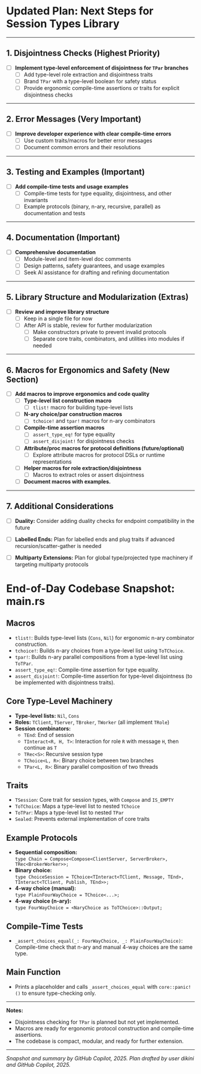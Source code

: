 # Updated Plan: Next Steps for Session Types Library

---

## 1. Disjointness Checks (**Highest Priority**)
- [ ] **Implement type-level enforcement of disjointness for `TPar` branches**
    - [ ] Add type-level role extraction and disjointness traits
    - [ ] Brand `TPar` with a type-level boolean for safety status
    - [ ] Provide ergonomic compile-time assertions or traits for explicit disjointness checks

---

## 2. Error Messages (**Very Important**)
- [ ] **Improve developer experience with clear compile-time errors**
    - [ ] Use custom traits/macros for better error messages
    - [ ] Document common errors and their resolutions

---

## 3. Testing and Examples (**Important**) 
- [ ] **Add compile-time tests and usage examples**
    - [ ] Compile-time tests for type equality, disjointness, and other invariants
    - [ ] Example protocols (binary, n-ary, recursive, parallel) as documentation and tests

---

## 4. Documentation (**Important**)
- [ ] **Comprehensive documentation**
    - [ ] Module-level and item-level doc comments
    - [ ] Design patterns, safety guarantees, and usage examples
    - [ ] Seek AI assistance for drafting and refining documentation

---

## 5. Library Structure and Modularization (**Extras**)
- [ ] **Review and improve library structure**
    - [ ] Keep in a single file for now
    - [ ] After API is stable, review for further modularization
        - [ ] Make constructors private to prevent invalid protocols
        - [ ] Separate core traits, combinators, and utilities into modules if needed

---

## 6. Macros for Ergonomics and Safety (**New Section**)
- [ ] **Add macros to improve ergonomics and code quality**
    - [ ] **Type-level list construction macro**
        - [ ] `tlist!` macro for building type-level lists
    - [ ] **N-ary choice/par construction macros**
        - [ ] `tchoice!` and `tpar!` macros for n-ary combinators
    - [ ] **Compile-time assertion macros**
        - [ ] `assert_type_eq!` for type equality
        - [ ] `assert_disjoint!` for disjointness checks
    - [ ] **Attribute/proc macros for protocol definitions (future/optional)**
        - [ ] Explore attribute macros for protocol DSLs or runtime representations
    - [ ] **Helper macros for role extraction/disjointness**
        - [ ] Macros to extract roles or assert disjointness
    - [ ] **Document macros with examples.**

---

## 7. Additional Considerations
- [ ] **Duality:** Consider adding duality checks for endpoint compatibility in the future
- [ ] **Labelled Ends:** Plan for labelled ends and plug traits if advanced recursion/scatter-gather is needed
- [ ] **Multiparty Extensions:** Plan for global type/projected type machinery if targeting multiparty protocols


# End-of-Day Codebase Snapshot: main.rs

## Macros

- `tlist!`: Builds type-level lists (`Cons`, `Nil`) for ergonomic n-ary combinator construction.
- `tchoice!`: Builds n-ary choices from a type-level list using `ToTChoice`.
- `tpar!`: Builds n-ary parallel compositions from a type-level list using `ToTPar`.
- `assert_type_eq!`: Compile-time assertion for type equality.
- `assert_disjoint!`: Compile-time assertion for type-level disjointness (to be implemented with disjointness traits).

## Core Type-Level Machinery

- **Type-level lists:** `Nil`, `Cons`
- **Roles:** `TClient`, `TServer`, `TBroker`, `TWorker` (all implement `TRole`)
- **Session combinators:**
  - `TEnd`: End of session
  - `TInteract<R, H, T>`: Interaction for role `R` with message `H`, then continue as `T`
  - `TRec<S>`: Recursive session type
  - `TChoice<L, R>`: Binary choice between two branches
  - `TPar<L, R>`: Binary parallel composition of two threads

## Traits

- `TSession`: Core trait for session types, with `Compose` and `IS_EMPTY`
- `ToTChoice`: Maps a type-level list to nested `TChoice`
- `ToTPar`: Maps a type-level list to nested `TPar`
- `Sealed`: Prevents external implementation of core traits

## Example Protocols

- **Sequential composition:**  
  `type Chain = Compose<Compose<ClientServer, ServerBroker>, TRec<BrokerWorker>>;`
- **Binary choice:**  
  `type ChoiceSession = TChoice<TInteract<TClient, Message, TEnd>, TInteract<TClient, Publish, TEnd>>;`
- **4-way choice (manual):**  
  `type PlainFourWayChoice = TChoice<...>;`
- **4-way choice (n-ary):**  
  `type FourWayChoice = <NaryChoice as ToTChoice>::Output;`

## Compile-Time Tests

- `_assert_choices_equal(_: FourWayChoice, _: PlainFourWayChoice)`:  
  Compile-time check that n-ary and manual 4-way choices are the same type.

## Main Function

- Prints a placeholder and calls `_assert_choices_equal` with `core::panic!()` to ensure type-checking only.

---

**Notes:**
- Disjointness checking for `TPar` is planned but not yet implemented.
- Macros are ready for ergonomic protocol construction and compile-time assertions.
- The codebase is compact, modular, and ready for further extension.

---

*Snapshot and summary by GitHub Copilot, 2025.*
*Plan drafted by user dikini and GitHub Copilot, 2025.*